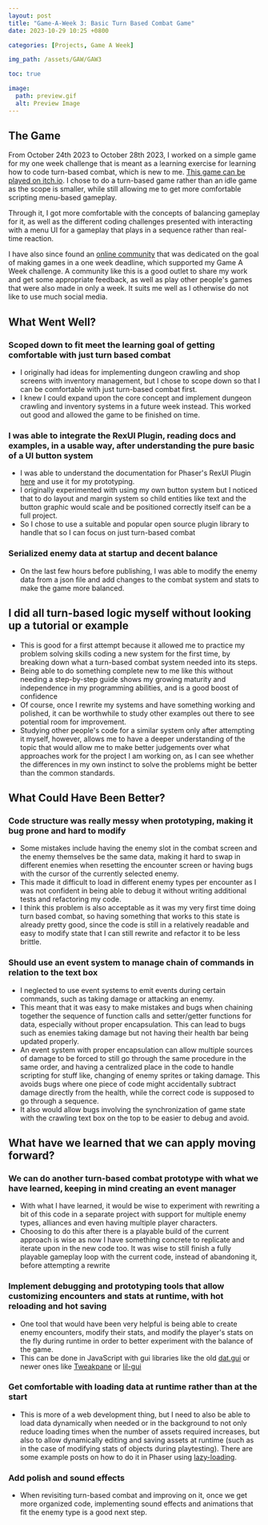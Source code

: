 ```yaml
---
layout: post
title: "Game-A-Week 3: Basic Turn Based Combat Game"
date: 2023-10-29 10:25 +0800

categories: [Projects, Game A Week]

img_path: /assets/GAW/GAW3

toc: true

image:
  path: preview.gif
  alt: Preview Image
---
```


## The Game

From October 24th 2023 to October 28th 2023, I worked on a simple game for my one week challenge that is meant as a learning exercise for learning how to code turn-based combat, which is new to me. [This game can be played on itch.io](https://clemboy.itch.io/just-fight-pumpkins-until-you-die). I chose to do a turn-based game rather than an idle game as the scope is smaller, while still allowing me to get more comfortable scripting menu-based gameplay.

Through it, I got more comfortable with the concepts of balancing gameplay for it, as well as the different coding challenges presented with interacting with a menu UI for a gameplay that plays in a sequence rather than real-time reaction. 

I have also since found an [online community](https://itch.io/jam/weeksauce-22) that was dedicated on the goal of making games in a one week deadline, which supported my Game A Week challenge. A community like this is a good outlet to share my work and get some appropriate feedback, as well as play other people's games that were also made in only a week. It suits me well as I otherwise do not like to use much social media.

## What Went Well?

### Scoped down to fit meet the learning goal of getting comfortable with just turn based combat

- I originally had ideas for implementing dungeon crawling and shop screens with inventory management, but I chose to scope down so that I can be comfortable with just turn-based combat first. 
- I knew I could expand upon the core concept and implement dungeon crawling and inventory systems in a future week instead. This worked out good and allowed the game to be finished on time.

### I was able to integrate the RexUI Plugin, reading docs and examples, in a usable way, after understanding the pure basic of a UI button system

- I was able to understand the documentation for Phaser's RexUI Plugin [here](https://rexrainbow.github.io/phaser3-rex-notes/docs/site/ui-overview/) and use it for my prototyping. 
- I originally experimented with using my own button system but I noticed that to do layout and margin system so child entities like text and the button graphic would scale and be positioned correctly itself can be a full project.
- So I chose to use a suitable and popular open source plugin library to handle that so I can focus on just turn-based combat

### Serialized enemy data at startup and decent balance

- On the last few hours before publishing, I was able to modify the enemy data from a json file and add changes to the combat system and stats to make the game more balanced. 

## I did all turn-based logic myself without looking up a tutorial or example

- This is good for a first attempt because it allowed me to practice my problem solving skills coding a new system for the first time, by breaking down what a turn-based combat system needed into its steps. 
- Being able to do something complete new to me like this without needing a step-by-step guide shows my growing maturity and independence in my programming abilities, and is a good boost of confidence
- Of course, once I rewrite my systems and have something working and polished, it can be worthwhile to study other examples out there to see potential room for improvement. 
- Studying other people's code for a similar system only after attempting it myself, however, allows me to have a deeper understanding of the topic that would allow me to make better judgements over what approaches work for the project I am working on, as I can see whether the differences in my own instinct to solve the problems might be better than the common standards.

## What Could Have Been Better?

### Code structure was really messy when prototyping, making it bug prone and hard to modify

- Some mistakes include having the enemy slot in the combat screen and the enemy themselves be the same data, making it hard to swap in different enemies when resetting the encounter screen or having bugs with the cursor of the currently selected enemy.
- This made it difficult to load in different enemy types per encounter as I was not confident in being able to debug it without writing additional tests and refactoring my code. 
- I think this problem is also acceptable as it was my very first time doing turn based combat, so having something that works to this state is already pretty good, since the code is still in a relatively readable and easy to modify state that I can still rewrite and refactor it to be less brittle.

### Should use an event system to manage chain of commands in relation to the text box

- I neglected to use event systems to emit events during certain commands, such as taking damage or attacking an enemy. 
- This meant that it was easy to make mistakes and bugs when chaining together the sequence of function calls and setter/getter functions for data, especially without proper encapsulation. This can lead to bugs such as enemies taking damage but not having their health bar being updated properly.
- An event system with proper encapsulation can allow multiple sources of damage to be forced to still go through the same procedure in the same order, and having a centralized place in the code to handle scripting for stuff like, changing of enemy sprites or taking damage. This avoids bugs where one piece of code might accidentally subtract damage directly from the health, while the correct code is supposed to go through a sequence.
- It also would allow bugs involving the synchronization of game state with the crawling text box on the top to be easier to debug and avoid.

## What have we learned that we can apply moving forward?

### We can do another turn-based combat prototype with what we have learned, keeping in mind creating an event manager

- With what I have learned, it would be wise to experiment with rewriting a bit of this code in a separate project with support for multiple enemy types, alliances and even having multiple player characters.
- Choosing to do this after there is a playable build of the current approach is wise as now I have something concrete to replicate and iterate upon in the new code too. It was wise to still finish a fully playable gameplay loop with the current code, instead of abandoning it, before attempting a rewrite

### Implement debugging and prototyping tools that allow customizing encounters and stats at runtime, with hot reloading and hot saving

- One tool that would have been very helpful is being able to create enemy encounters, modify their stats, and modify the player's stats on the fly during runtime in order to better experiment with the balance of the game.
- This can be done in JavaScript with gui libraries like the old [dat.gui](https://github.com/dataarts/dat.gui) or newer ones like [Tweakpane](https://cocopon.github.io/tweakpane/) or [lil-gui](https://www.npmjs.com/package/lil-gui)

### Get comfortable with loading data at runtime rather than at the start
- This is more of a web development thing, but I need to also be able to load data dynamically when needed or in the background to not only reduce loading times when the number of assets required increases, but also to allow dynamically editing and saving assets at runtime (such as in the case of modifying stats of objects during playtesting). There are some example posts on how to do it in Phaser using [lazy-loading](https://blog.ourcade.co/posts/2020/phaser3-load-images-dynamically/). 


### Add polish and sound effects
- When revisiting turn-based combat and improving on it, once we get more organized code, implementing sound effects and animations that fit the enemy type is a good next step.

